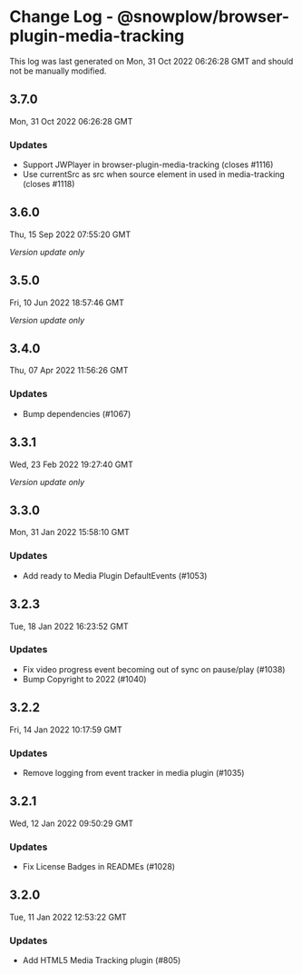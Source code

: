 # Change Log - @snowplow/browser-plugin-media-tracking

This log was last generated on Mon, 31 Oct 2022 06:26:28 GMT and should not be manually modified.

## 3.7.0
Mon, 31 Oct 2022 06:26:28 GMT

### Updates

- Support JWPlayer in browser-plugin-media-tracking (closes #1116)
- Use currentSrc as src when source element in used in media-tracking (closes #1118)

## 3.6.0
Thu, 15 Sep 2022 07:55:20 GMT

_Version update only_

## 3.5.0
Fri, 10 Jun 2022 18:57:46 GMT

_Version update only_

## 3.4.0
Thu, 07 Apr 2022 11:56:26 GMT

### Updates

- Bump dependencies (#1067)

## 3.3.1
Wed, 23 Feb 2022 19:27:40 GMT

_Version update only_

## 3.3.0
Mon, 31 Jan 2022 15:58:10 GMT

### Updates

- Add ready to Media Plugin DefaultEvents (#1053)

## 3.2.3
Tue, 18 Jan 2022 16:23:52 GMT

### Updates

- Fix video progress event becoming out of sync on pause/play (#1038)
- Bump Copyright to 2022 (#1040)

## 3.2.2
Fri, 14 Jan 2022 10:17:59 GMT

### Updates

- Remove logging from event tracker in media plugin (#1035)

## 3.2.1
Wed, 12 Jan 2022 09:50:29 GMT

### Updates

-  Fix License Badges in READMEs (#1028) 

## 3.2.0
Tue, 11 Jan 2022 12:53:22 GMT

### Updates

- Add HTML5 Media Tracking plugin (#805)

